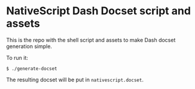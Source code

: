 # NativeScript Dash Docset script and assets

This is the repo with the shell script and assets to make Dash docset generation simple.

To run it:

    $ ./generate-docset
    
The resulting docset will be put in `nativescript.docset`.
